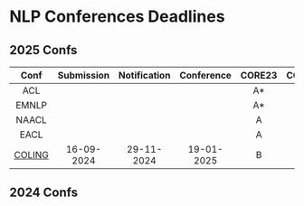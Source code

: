 # NLP Conferences Deadlines

## 2025 Confs

|  Conf  | Submission    |   Notification  |   Conference  | CORE23 | CCF22 |
| :---:  |    :----:     |     :---:       |     :---:     | :---:  | :---:  |
|  ACL   |               |                 |               |   A*   | A|
|  EMNLP |               |                 |               |   A*   | B|
|  NAACL |               |                 |               |   A    | B|
|  EACL  |               |                 |               |   A    | --|
| [COLING](https://coling2025.org/) | 16-09-2024 | 29-11-2024 | 19-01-2025 |   B    | B |

## 2024 Confs


<!--stackedit_data:
eyJoaXN0b3J5IjpbMTE3OTc1MjA5OCw4NjQ5MjU5MDEsLTE4NT
gxNzk5OTIsMjA3ODc2ODgxNCwtNzE1NjcyODUyLDEwODk0NDk0
MjJdfQ==
-->